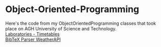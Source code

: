 # Object-Oriented-Programming
Here's the code from my ObjectOrientedProgramming classes that took place on AGH University of Science and Technology.  
<a href="https://github.com/LucasJezap/Object-Oriented-Programming/tree/master/Timetables"> Laboratories - Timetables  
<a href="https://github.com/LucasJezap/Object-Oriented-Programming/tree/master/BibTeXParser"> BibTeX Parser
<a href="https://github.com/LucasJezap/Object-Oriented-Programming/tree/master/WeatherAPI"> WeatherAPI
